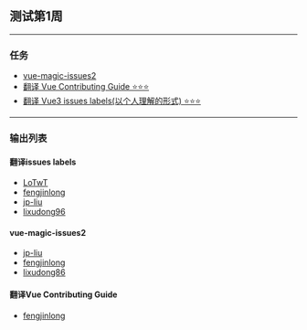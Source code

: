## 测试第1周
---
### 任务
- [vue-magic-issues2](https://github.com/cuixiaorui/vue-magic/issues/2)
- [翻译 Vue Contributing Guide
 ⭐️⭐️⭐️](https://github.com/vuejs/vue-next/blob/master/.github/contributing.md
)
- [翻译 Vue3 issues labels(以个人理解的形式) ⭐️⭐️⭐️](https://github.com/vuejs/vue-next/labels)

---
### 输出列表
#### 翻译issues labels
- [LoTwT](https://github.com/LoTwT/vue3-study/blob/master/src/docs/TranslateLabels.md)
- [fengjinlong](https://github.com/fengjinlong/vue3-issues/blob/main/issues的Labels/labels.md)
- [jp-liu](https://github.com/jp-liu/study-every-day/blob/main/src/vue/vue-issues/labels/index.md)
- [lixudong96](https://github.com/lixudong96/study-every-day/blob/main/1.labels-translation.md)

#### vue-magic-issues2
- [jp-liu](https://github.com/jp-liu/study-every-day/blob/main/src/vue/vue-issues/%231111/index.md)
- [fengjinlong](https://github.com/fengjinlong/vue3-issues/blob/main/reactive%E5%92%8Cref%E7%9A%84%E7%B1%BB%E5%9E%8B%E6%8E%A8%E5%AF%BC%E9%94%99%E8%AF%AF/1111.md)
- [lixudong86](https://github.com/lixudong96/study-every-day/blob/main/3.vue-magic-2.md)

#### 翻译Vue Contributing Guide
- [fengjinlong](https://github.com/fengjinlong/vue3-issues/blob/main/ContributingGuide/guide.md)